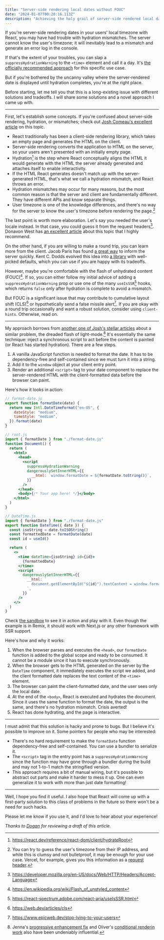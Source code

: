 ```yaml
---
title: "Server-side rendering local dates without FOUC"
date: "2024-01-07T00:20:16.113Z"
description: "Achieving the holy grail of server-side rendered local dates without hydration mismatches or flash of unhydrated content, by (ab)using synchronous scripts."
---
```


If you're server-side rendering dates in your users' local timezone with React, you may have had trouble with hydration mismatches. The server cannot know the user's timezone; it will inevitably lead to a mismatch and generate an error log in the console.

If that's the extent of your troubles, you can slap a `suppressHydrationWarning` to the `<time>` element and call it a day. It's [the officially recommended approach](https://react.dev/reference/react-dom/client/hydrateRoot#suppressing-unavoidable-hydration-mismatch-errors) for this specific use case.

But if you're bothered by the uncanny valley where the server-rendered date is displayed until hydration completes, you're at the right place.

Before starting, let me tell you that this is a long-existing issue with different solutions and tradeoffs. I will share some solutions and a novel approach I came up with.

---

First, let's establish some concepts. If you're confused about server-side rendering, hydration, or mismatches; check out [Josh Comeau's excellent article](https://www.joshwcomeau.com/react/the-perils-of-rehydration/) on this topic.

- React traditionally has been a client-side rendering library, which takes an empty page and generates the HTML on the client.
- Server-side rendering converts the application to HTML on the server, so your users aren't presented with an initially empty page.
- Hydration[^1] is the step where React conceptually aligns the HTML it would generate with the HTML the server already generated and attaches itself to enable interactivity.
- If the HTML React generates doesn't match up with the server-generated HTML, that's what we call a hydration mismatch, and React throws an error.
- Hydration mismatches may occur for many reasons, but the most common reason is that the server and client are fundamentally different. They have different APIs and know separate things.
- User timezone is one of the knowledge differences, and there's no way for the server to know the user's timezone before rendering the page.[^2]

The last point is worth more elaboration. Let's say you needed the user's locale instead. In that case, you could guess it from the request headers[^3]. Donavon West has [an excellent article](https://donavon.com/blog/remix-locale) about this topic that I highly recommend.

On the other hand, if you are willing to make a round trip, you can learn more from the client. Jacob Paris has found [a great way](https://www.jacobparis.com/content/remix-ssr-dates) to inform the server quickly. Kent C. Dodds evolved this idea into [a library](https://github.com/epicweb-dev/client-hints) with well-picked defaults, which you can use if you are happy with its tradeoffs.

However, maybe you're comfortable with the flash of unhydrated content (FOUC)[^4]. If so, you can either follow my initial advice of adding a `suppressHydrationWarning` prop or use one of the many `useIsSSR`[^5] hooks, which returns `false` only after hydration is complete to avoid a mismatch.

But FOUC is a significant issue that may contribute to cumulative layout shift (CLS)[^6] or hypothetically send a false missile alert[^7]. If you are okay with a round trip occasionally and want a robust solution, consider using `client-hints`. Otherwise, read on.

---

My approach borrows from [another one of Josh's stellar articles](https://www.joshwcomeau.com/react/dark-mode/) about a similar problem, the dreaded flash of light-mode.[^8] It's essentially the same technique: inject a synchronous script to act before the content is painted (or React has started hydration). There are a few steps.

1. A vanilla JavaScript function is needed to format the date. It has to be dependency-free and self-contained since we must turn it into a string.
2. Add it to the `window` object at your client entry point.
3. Render an additional `<script>` tag to your date component to replace the server-rendered HTML with the client-formatted data before the browser can paint.

Here's how it looks in action:

```jsx
// format-date.js
export function formatDate(date) {
  return new Intl.DateTimeFormat("en-US", {
    dateStyle: "medium",
    timeStyle: "medium",
  }).format(date)
}
```

```jsx
// root.js
import { formatDate } from "./format-date.js"
function Document() {
  return (
    <html>
      <head>
        <script
          suppressHydrationWarning
          dangerouslySetInnerHTML={{
            __html: `window.formatDate = ${formatDate.toString()}`,
          }}
        />
      </head>
      <body>{/* Your app here! */}</body>
    </html>
  )
}
```

```jsx
// DateTime.js
import { formatDate } from "./format-date.js"
export function DateTime({ date }) {
  const isoString = date.toISOString()
  const formattedDate = formatDate(date)
  const id = useId()

  return (
    <>
      <time dateTime={isoString} id={id}>
        {formattedDate}
      </time>
      <script
        dangerouslySetInnerHTML={{
          __html: `
            document.getElementById("${id}").textContent = window.formatDate(new Date("${isoString}"));
          `,
        }}
      />
    </>
  )
}
```

Check [the sandbox](https://stackblitz.com/edit/remix-run-remix-o5qpgi?file=app%2Fcomponents%2FDateTime.tsx) to see it in action and play with it. Even though the example is in Remix, it should work with Next.js or any other framework with SSR support.

Here's how and why it works:

1. When the browser parses and executes the `<head>`, our `formatDate` function is added to the global scope and ready to be consumed. It cannot be a module since it has to execute synchronously.
2. When the browser gets to the HTML generated on the server by the `DateTime` component, it immediately executes the script we added, and the client formatted date replaces the text content of the `<time>` element.
3. The browser can paint the client-formatted date, and the user sees only the local date.
4. At the end of the `<body>`, React is executed and hydrates the document. Since it uses the same function to format the date, the output is the same, and there's no hydration mismatch. Crisis averted!
5. React has done hydrating, and the page is interactive.

---

I must admit that this solution is hacky and prone to bugs. But I believe it's possible to improve on it. Some pointers for people who may be interested:

- There's no hard requirement to make the `formatDate` function dependency-free and self-contained. You can use a bundler to serialize it.
- The `<script>` tag in the entry point has a `suppressHydrationWarning` since the function may have gone through a bundler during the build and may not 1-to-1 match the stringified version.
- This approach requires a bit of manual wiring, but it's possible to abstract out parts and make it harder to mess it up. One can even generalize it to work with more than just date formatting!

---

Well, I hope you find it useful. I also hope that React will come up with a first-party solution to this class of problems in the future so there won't be a need for such hacks.

Please let me know if you use it, and I'd love to hear about your experience!

_Thanks to [Dogan](https://twitter.com/sepet) for reviewing a draft of this article._

[^1]: https://react.dev/reference/react-dom/client/hydrateRoot
[^2]: You can try to guess the user's timezone from their IP address, and while this is clumsy and not bulletproof, it may be enough for your use case. Vercel, for example, gives you this information as a [request header](https://vercel.com/docs/edge-network/headers#x-vercel-ip-timezone).
[^3]: https://developer.mozilla.org/en-US/docs/Web/HTTP/Headers/Accept-Language
[^4]: https://en.wikipedia.org/wiki/Flash_of_unstyled_content
[^5]: https://react-spectrum.adobe.com/react-aria/useIsSSR.html
[^6]: https://web.dev/articles/cls
[^7]: https://www.epicweb.dev/stop-lying-to-your-users
[^8]: Jenna's [progressive enhancement fix](https://www.epicweb.dev/tips/turn-progressive-enhancement-up-to-11) and Oliver's [conditional renderin work](https://gist.github.com/OliverJAsh/e9a588e7e907101affe1a7696a25b1fd#file-skiprenderonclient-tsx-L15) also have been undeniably influential.
